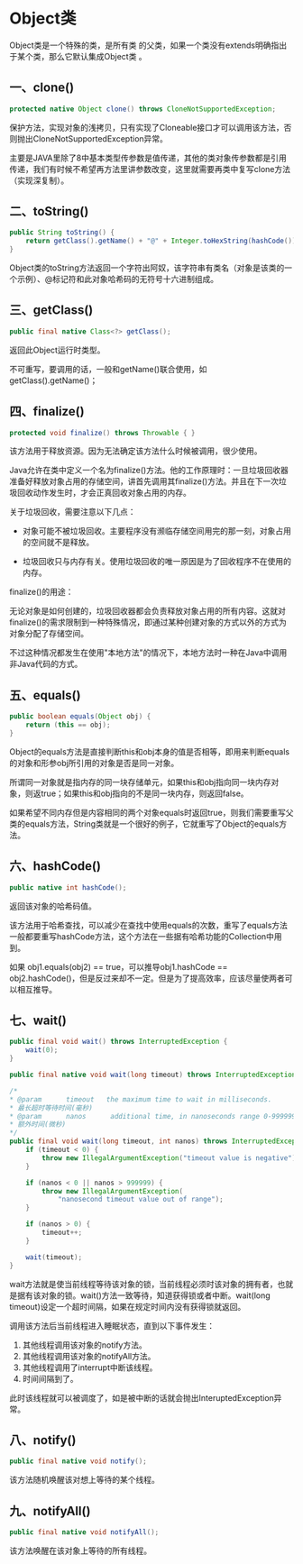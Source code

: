 # Object类

Object类是一个特殊的类，是所有类 的父类，如果一个类没有extends明确指出于某个类，那么它默认集成Object类 。

## 一、clone()

```java
protected native Object clone() throws CloneNotSupportedException;
```

保护方法，实现对象的浅拷贝，只有实现了Cloneable接口才可以调用该方法，否则抛出CloneNotSupportedException异常。

主要是JAVA里除了8中基本类型传参数是值传递，其他的类对象传参数都是引用传递，我们有时候不希望再方法里讲参数改变，这里就需要再类中复写clone方法（实现深复制）。

## 二、toString()

```java
public String toString() {
    return getClass().getName() + "@" + Integer.toHexString(hashCode());
}
```

Object类的toString方法返回一个字符出阿奴，该字符串有类名（对象是该类的一个示例）、@标记符和此对象哈希码的无符号十六进制组成。

## 三、getClass()

```java
public final native Class<?> getClass();
```

返回此Object运行时类型。

不可重写，要调用的话，一般和getName()联合使用，如getClass().getName()；

## 四、finalize()

```java
protected void finalize() throws Throwable { }
```

该方法用于释放资源。因为无法确定该方法什么时候被调用，很少使用。 

Java允许在类中定义一个名为finalize()方法。他的工作原理时：一旦垃圾回收器准备好释放对象占用的存储空间，讲首先调用其finalize()方法。并且在下一次垃圾回收动作发生时，才会正真回收对象占用的内存。

关于垃圾回收，需要注意以下几点：

* 对象可能不被垃圾回收。主要程序没有濒临存储空间用完的那一刻，对象占用的空间就不是释放。

* 垃圾回收只与内存有关。使用垃圾回收的唯一原因是为了回收程序不在使用的内存。

finalize()的用途：

​	无论对象是如何创建的，垃圾回收器都会负责释放对象占用的所有内容。这就对finalize()的需求限制到一种特殊情况，即通过某种创建对象的方式以外的方式为对象分配了存储空间。

​	不过这种情况都发生在使用"本地方法"的情况下，本地方法时一种在Java中调用非Java代码的方式。

## 五、equals()

```java
public boolean equals(Object obj) {
    return (this == obj);
}
```

Object的equals方法是直接判断this和obj本身的值是否相等，即用来判断equals的对象和形参obj所引用的对象是否是同一对象。

所谓同一对象就是指内存的同一块存储单元，如果this和obj指向同一块内存对象，则返true；如果this和obj指向的不是同一块内存，则返回false。

如果希望不同内存但是内容相同的两个对象equals时返回true，则我们需要重写父类的equals方法，String类就是一个很好的例子，它就重写了Object的equals方法。

## 六、hashCode()

```java
public native int hashCode();
```

返回该对象的哈希码值。

该方法用于哈希查找，可以减少在查找中使用equals的次数，重写了equals方法一般都要重写hashCode方法，这个方法在一些据有哈希功能的Collection中用到。

如果 obj1.equals(obj2) == true，可以推导obj1.hashCode == obj2.hashCode()，但是反过来却不一定。但是为了提高效率，应该尽量使两者可以相互推导。

## 七、wait()

```java
public final void wait() throws InterruptedException {
	wait(0);
}

public final native void wait(long timeout) throws InterruptedException;

/*
* @param      timeout   the maximum time to wait in milliseconds.
* 最长超时等待时间(毫秒)
* @param      nanos      additional time, in nanoseconds range 0-999999.
* 额外时间(微秒)
*/
public final void wait(long timeout, int nanos) throws InterruptedException {
    if (timeout < 0) {
        throw new IllegalArgumentException("timeout value is negative");
    }

    if (nanos < 0 || nanos > 999999) {
        throw new IllegalArgumentException(
            "nanosecond timeout value out of range");
    }

    if (nanos > 0) {
        timeout++;
    }

    wait(timeout);
}
```

wait方法就是使当前线程等待该对象的锁，当前线程必须时该对象的拥有者，也就是据有该对象的锁。wait()方法一致等待，知道获得锁或者中断。wait(long timeout)设定一个超时间隔，如果在规定时间内没有获得锁就返回。

调用该方法后当前线程进入睡眠状态，直到以下事件发生：

1. 其他线程调用该对象的notify方法。
2. 其他线程调用该对象的notifyAll方法。
3. 其他线程调用了interrupt中断该线程。
4. 时间间隔到了。

此时该线程就可以被调度了，如是被中断的话就会抛出InteruptedException异常。

## 八、notify()

```java
public final native void notify();
```

该方法随机唤醒该对想上等待的某个线程。

## 九、notifyAll()

```java
public final native void notifyAll();
```

该方法唤醒在该对象上等待的所有线程。